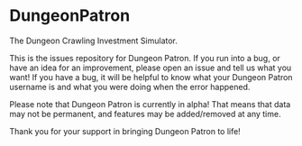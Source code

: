 # DungeonPatron

The Dungeon Crawling Investment Simulator.

This is the issues repository for Dungeon Patron. If you run into a bug, or have an idea for an improvement, please open an issue and tell us what you want! If you have a bug, it will be helpful to know what your Dungeon Patron username is and what you were doing when the error happened.

Please note that Dungeon Patron is currently in alpha! That means that data may not be permanent, and features may be added/removed at any time.

Thank you for your support in bringing Dungeon Patron to life!

